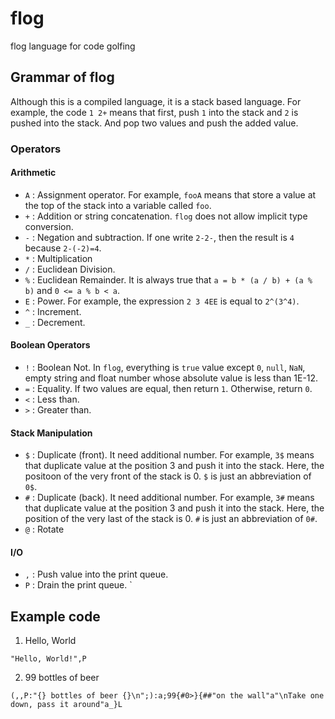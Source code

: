 # flog
flog language for code golfing

## Grammar of flog
Although this is a compiled language, it is a stack based language. For example, the code `1 2+`
means that first, push `1` into the stack and `2` is pushed into the stack. And pop two values and
push the added value.

### Operators
#### Arithmetic
- `A` : Assignment operator. For example, `fooA` means that store a value at the top of the stack
    into a variable called `foo`.
- `+` : Addition or string concatenation. `flog` does not allow implicit type conversion.
- `-` : Negation and subtraction. If one write `2-2-`, then the result is `4` because `2-(-2)=4`.
- `*` : Multiplication
- `/` : Euclidean Division.
- `%` : Euclidean Remainder. It is always true that `a = b * (a / b) + (a % b)` and `0 <= a % b < a`.
- `E` : Power. For example, the expression `2 3 4EE` is equal to `2^(3^4)`.
- `^` : Increment.
- `_` : Decrement.

#### Boolean Operators
- `!` : Boolean Not. In `flog`, everything is `true` value except `0`, `null`, `NaN`, empty
  string and float number whose absolute value is less than 1E-12.
- `=` : Equality. If two values are equal, then return `1`. Otherwise, return `0`.
- `<` : Less than.
- `>` : Greater than.

#### Stack Manipulation
- `$` : Duplicate (front). It need additional number. For example, `3$` means that duplicate value
    at the position 3 and push it into the stack. Here, the positoon of the very front of the stack
    is 0. `$` is just an abbreviation of `0$`.
- `#` : Duplicate (back). It need additional number. For example, `3#` means that duplicate value
    at the position 3 and push it into the stack. Here, the position of the very last of the stack
    is 0. `#` is just an abbreviation of `0#`.
- `@` : Rotate

#### I/O
- `,` : Push value into the print queue.
- `P` : Drain the print queue. `

## Example code
1. Hello, World
```
"Hello, World!",P
```

2. 99 bottles of beer
```
(,,P:"{} bottles of beer {}\n";):a;99{#0>}{##"on the wall"a"\nTake one down, pass it around"a_}L
```
